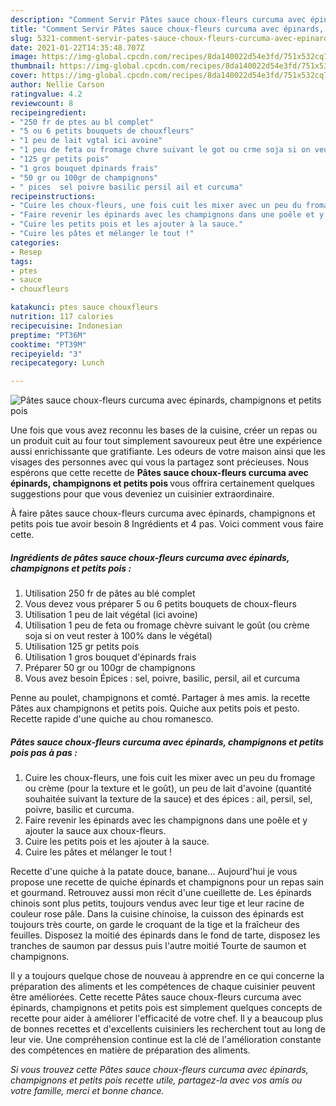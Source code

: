 ```yaml
---
description: "Comment Servir Pâtes sauce choux-fleurs curcuma avec épinards, champignons et petits pois"
title: "Comment Servir Pâtes sauce choux-fleurs curcuma avec épinards, champignons et petits pois"
slug: 5321-comment-servir-pates-sauce-choux-fleurs-curcuma-avec-epinards-champignons-et-petits-pois
date: 2021-01-22T14:35:48.707Z
image: https://img-global.cpcdn.com/recipes/8da140022d54e3fd/751x532cq70/pates-sauce-choux-fleurs-curcuma-avec-epinards-champignons-et-petits-pois-photo-principale-de-la-recette.jpg
thumbnail: https://img-global.cpcdn.com/recipes/8da140022d54e3fd/751x532cq70/pates-sauce-choux-fleurs-curcuma-avec-epinards-champignons-et-petits-pois-photo-principale-de-la-recette.jpg
cover: https://img-global.cpcdn.com/recipes/8da140022d54e3fd/751x532cq70/pates-sauce-choux-fleurs-curcuma-avec-epinards-champignons-et-petits-pois-photo-principale-de-la-recette.jpg
author: Nellie Carson
ratingvalue: 4.2
reviewcount: 8
recipeingredient:
- "250 fr de ptes au bl complet"
- "5 ou 6 petits bouquets de chouxfleurs"
- "1 peu de lait vgtal ici avoine"
- "1 peu de feta ou fromage chvre suivant le got ou crme soja si on veut rester  100 dans le vgtal"
- "125 gr petits pois"
- "1 gros bouquet dpinards frais"
- "50 gr ou 100gr de champignons"
- " pices  sel poivre basilic persil ail et curcuma"
recipeinstructions:
- "Cuire les choux-fleurs, une fois cuit les mixer avec un peu du fromage ou crème (pour la texture et le goût), un peu de lait d&#39;avoine (quantité souhaitée suivant la texture de la sauce) et des épices : ail, persil, sel, poivre, basilic et curcuma."
- "Faire revenir les épinards avec les champignons dans une poêle et y ajouter la sauce aux choux-fleurs."
- "Cuire les petits pois et les ajouter à la sauce."
- "Cuire les pâtes et mélanger le tout !"
categories:
- Resep
tags:
- ptes
- sauce
- chouxfleurs

katakunci: ptes sauce chouxfleurs 
nutrition: 117 calories
recipecuisine: Indonesian
preptime: "PT36M"
cooktime: "PT39M"
recipeyield: "3"
recipecategory: Lunch

---
```



![Pâtes sauce choux-fleurs curcuma avec épinards, champignons et petits pois](https://img-global.cpcdn.com/recipes/8da140022d54e3fd/751x532cq70/pates-sauce-choux-fleurs-curcuma-avec-epinards-champignons-et-petits-pois-photo-principale-de-la-recette.jpg)

Une fois que vous avez reconnu les bases de la cuisine, créer un repas ou un produit cuit au four tout simplement savoureux peut être une expérience aussi enrichissante que gratifiante. Les odeurs de votre maison ainsi que les visages des personnes avec qui vous la partagez sont précieuses. Nous espérons que cette recette de <strong> Pâtes sauce choux-fleurs curcuma avec épinards, champignons et petits pois </strong> vous offrira certainement quelques suggestions pour que vous deveniez un cuisinier extraordinaire.

<!--inarticleads1-->

À faire pâtes sauce choux-fleurs curcuma avec épinards, champignons et petits pois tue avoir besoin 8 Ingrédients et 4 pas. Voici comment vous faire cette.

##### Ingrédients de pâtes sauce choux-fleurs curcuma avec épinards, champignons et petits pois :

1. Utilisation 250 fr de pâtes au blé complet
1. Vous devez vous préparer 5 ou 6 petits bouquets de choux-fleurs
1. Utilisation 1 peu de lait végétal (ici avoine)
1. Utilisation 1 peu de feta ou fromage chèvre suivant le goût (ou crème soja si on veut rester à 100% dans le végétal)
1. Utilisation 125 gr petits pois
1. Utilisation 1 gros bouquet d&#39;épinards frais
1. Préparer 50 gr ou 100gr de champignons
1. Vous avez besoin  Épices : sel, poivre, basilic, persil, ail et curcuma


Penne au poulet, champignons et comté. Partager à mes amis. la recette Pâtes aux champignons et petits pois. Quiche aux petits pois et pesto. Recette rapide d&#39;une quiche au chou romanesco. 

<!--inarticleads2-->

##### Pâtes sauce choux-fleurs curcuma avec épinards, champignons et petits pois pas à pas :

1. Cuire les choux-fleurs, une fois cuit les mixer avec un peu du fromage ou crème (pour la texture et le goût), un peu de lait d&#39;avoine (quantité souhaitée suivant la texture de la sauce) et des épices : ail, persil, sel, poivre, basilic et curcuma.
1. Faire revenir les épinards avec les champignons dans une poêle et y ajouter la sauce aux choux-fleurs.
1. Cuire les petits pois et les ajouter à la sauce.
1. Cuire les pâtes et mélanger le tout !


Recette d&#39;une quiche à la patate douce, banane… Aujourd&#39;hui je vous propose une recette de quiche épinards et champignons pour un repas sain et gourmand. Retrouvez aussi mon récit d&#39;une cueillette de. Les épinards chinois sont plus petits, toujours vendus avec leur tige et leur racine de couleur rose pâle. Dans la cuisine chinoise, la cuisson des épinards est toujours très courte, on garde le croquant de la tige et la fraîcheur des feuilles. Disposez la moitié des épinards dans le fond de tarte, disposez les tranches de saumon par dessus puis l&#39;autre moitié Tourte de saumon et champignons. 

<!--inarticleads1-->

<p>
Il y a toujours quelque chose de nouveau à apprendre en ce qui concerne la préparation des aliments et les compétences de chaque cuisinier peuvent être améliorées. Cette recette Pâtes sauce choux-fleurs curcuma avec épinards, champignons et petits pois est simplement quelques concepts de recette pour aider à améliorer l'efficacité de votre chef. Il y a beaucoup plus de bonnes recettes et d'excellents cuisiniers les recherchent tout au long de leur vie. Une compréhension continue est la clé de l'amélioration constante des compétences en matière de préparation des aliments.
</p>

<p>
<i>Si vous trouvez cette Pâtes sauce choux-fleurs curcuma avec épinards, champignons et petits pois recette utile, partagez-la avec vos amis ou votre famille, merci et bonne chance.</i>
</p>
